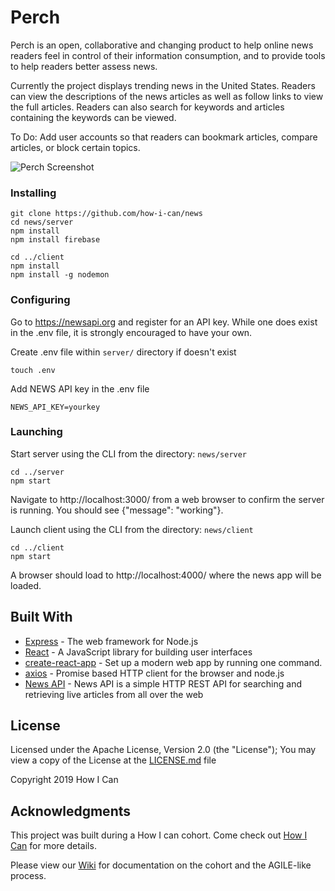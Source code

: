# Perch

Perch is an open, collaborative and changing product to help online news readers feel in control of their information consumption, and to provide tools to help readers better assess news.

Currently the project displays trending news in the United States. Readers can view the descriptions of the news articles as well as follow links to view the full articles. Readers can also search for keywords and articles containing the keywords can be viewed.

To Do:
Add user accounts so that readers can bookmark articles, compare articles, or block certain topics.


![Perch Screenshot](PerchScreenshot.png)

### Installing

```
git clone https://github.com/how-i-can/news
cd news/server
npm install
npm install firebase

cd ../client
npm install
npm install -g nodemon
```

### Configuring

Go to https://newsapi.org and register for an API key. While one does exist in the .env file, it is strongly encouraged to have your own.

Create .env file within `server/` directory if doesn't exist

```
touch .env
```

Add NEWS API key in the .env file

```
NEWS_API_KEY=yourkey
```

### Launching

Start server using the CLI from the directory: `news/server`
```
cd ../server
npm start
```

Navigate to http://localhost:3000/ from a web browser to confirm the server is running. You should see {"message": "working"}.

Launch client using the CLI from the directory: `news/client`
```
cd ../client
npm start
```

A browser should load to http://localhost:4000/ where the news app will be loaded.


## Built With

- [Express](https://expressjs.com/en/starter/installing.html) - The web framework for Node.js
- [React](https://reactjs.org/) - A JavaScript library for building user interfaces
- [create-react-app](https://github.com/facebook/create-react-app) - Set up a modern web app by running one command.
- [axios](https://github.com/axios/axios) - Promise based HTTP client for the browser and node.js
- [News API](https://newsapi.org/) - News API is a simple HTTP REST API for searching and retrieving live articles from all over the web

## License

Licensed under the Apache License, Version 2.0 (the "License");
You may view a copy of the License at the [LICENSE.md](LICENSE.md) file

Copyright 2019 How I Can

## Acknowledgments
This project was built during a How I can cohort. Come check out [How I Can](http://howican.tech/)
for more details.

Please view our [Wiki](https://github.com/how-i-can/news/wiki) for documentation on the cohort and the AGILE-like process.


